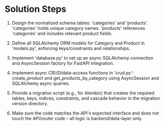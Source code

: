 # Solution Steps

1. Design the normalized schema tables: 'categories' and 'products'. 'categories' holds unique category names. 'products' references 'categories' and includes relevant product fields.

2. Define all SQLAlchemy ORM models for Category and Product in 'models.py', enforcing keys/constraints and relationships.

3. Implement 'database.py' to set up an async SQLAlchemy connection and AsyncSession factory for FastAPI integration.

4. Implement async CRUD/data-access functions in 'crud.py': create_product and get_products_by_category using AsyncSession and SQLAlchemy async queries.

5. Provide a migration script (e.g., for Alembic) that creates the required tables, keys, indices, constraints, and cascade behavior in the migration version directory.

6. Make sure the code matches the API's expected interface and does not touch the API/router code – all logic is backend/data-layer only.

